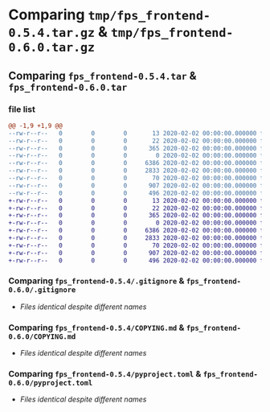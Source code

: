 # Comparing `tmp/fps_frontend-0.5.4.tar.gz` & `tmp/fps_frontend-0.6.0.tar.gz`

## Comparing `fps_frontend-0.5.4.tar` & `fps_frontend-0.6.0.tar`

### file list

```diff
@@ -1,9 +1,9 @@
--rw-r--r--   0        0        0       13 2020-02-02 00:00:00.000000 fps_frontend-0.5.4/MANIFEST.in
--rw-r--r--   0        0        0       22 2020-02-02 00:00:00.000000 fps_frontend-0.5.4/fps_frontend/__init__.py
--rw-r--r--   0        0        0      365 2020-02-02 00:00:00.000000 fps_frontend-0.5.4/fps_frontend/main.py
--rw-r--r--   0        0        0        0 2020-02-02 00:00:00.000000 fps_frontend-0.5.4/fps_frontend/py.typed
--rw-r--r--   0        0        0     6386 2020-02-02 00:00:00.000000 fps_frontend-0.5.4/.gitignore
--rw-r--r--   0        0        0     2833 2020-02-02 00:00:00.000000 fps_frontend-0.5.4/COPYING.md
--rw-r--r--   0        0        0       70 2020-02-02 00:00:00.000000 fps_frontend-0.5.4/README.md
--rw-r--r--   0        0        0      907 2020-02-02 00:00:00.000000 fps_frontend-0.5.4/pyproject.toml
--rw-r--r--   0        0        0      496 2020-02-02 00:00:00.000000 fps_frontend-0.5.4/PKG-INFO
+-rw-r--r--   0        0        0       13 2020-02-02 00:00:00.000000 fps_frontend-0.6.0/MANIFEST.in
+-rw-r--r--   0        0        0       22 2020-02-02 00:00:00.000000 fps_frontend-0.6.0/fps_frontend/__init__.py
+-rw-r--r--   0        0        0      365 2020-02-02 00:00:00.000000 fps_frontend-0.6.0/fps_frontend/main.py
+-rw-r--r--   0        0        0        0 2020-02-02 00:00:00.000000 fps_frontend-0.6.0/fps_frontend/py.typed
+-rw-r--r--   0        0        0     6386 2020-02-02 00:00:00.000000 fps_frontend-0.6.0/.gitignore
+-rw-r--r--   0        0        0     2833 2020-02-02 00:00:00.000000 fps_frontend-0.6.0/COPYING.md
+-rw-r--r--   0        0        0       70 2020-02-02 00:00:00.000000 fps_frontend-0.6.0/README.md
+-rw-r--r--   0        0        0      907 2020-02-02 00:00:00.000000 fps_frontend-0.6.0/pyproject.toml
+-rw-r--r--   0        0        0      496 2020-02-02 00:00:00.000000 fps_frontend-0.6.0/PKG-INFO
```

### Comparing `fps_frontend-0.5.4/.gitignore` & `fps_frontend-0.6.0/.gitignore`

 * *Files identical despite different names*

### Comparing `fps_frontend-0.5.4/COPYING.md` & `fps_frontend-0.6.0/COPYING.md`

 * *Files identical despite different names*

### Comparing `fps_frontend-0.5.4/pyproject.toml` & `fps_frontend-0.6.0/pyproject.toml`

 * *Files identical despite different names*

